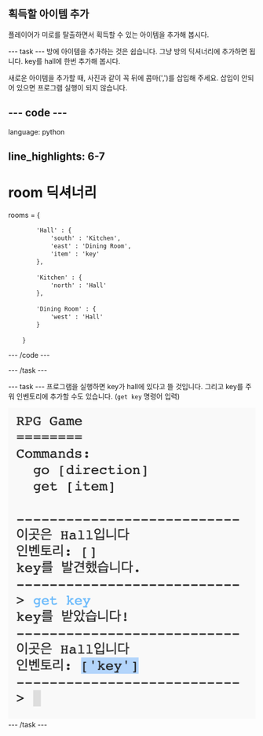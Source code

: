 ## 획득할 아이템 추가

플레이어가 미로를 탈출하면서 획득할 수 있는 아이템을 추가해 봅시다.

\--- task \--- 방에 아이템을 추가하는 것은 쉽습니다. 그냥 방의 딕셔너리에 추가하면 됩니다. key를 hall에 한번 추가해 봅시다.

새로운 아이템을 추가할 때, 사진과 같이 꼭 뒤에 콤마(',')를 삽입해 주세요. 삽입이 안되어 있으면 프로그램 실행이 되지 않습니다.

## \--- code \---

language: python

## line_highlights: 6-7

# room 딕셔너리

rooms = {

            'Hall' : {
                'south' : 'Kitchen',
                'east' : 'Dining Room',
                'item' : 'key'
            },
    
            'Kitchen' : {
                'north' : 'Hall'
            },
    
            'Dining Room' : {
                'west' : 'Hall'
            }
    
        }
    

\--- /code \---

\--- /task \---

\--- task \--- 프로그램을 실행하면 key가 hall에 있다고 뜰 것입니다. 그리고 key를 주워 인벤토리에 추가할 수도 있습니다. (`get key` 명령어 입력)

![스크린샷](images/rpg-key-test.png) \--- /task \---